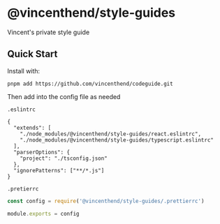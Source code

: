 # @vincenthend/style-guides
Vincent's private style guide

## Quick Start
Install with:
```
pnpm add https://github.com/vincenthend/codeguide.git
```

Then add into the config file as needed

`.eslintrc`
```
{
  "extends": [
    "./node_modules/@vincenthend/style-guides/react.eslintrc",
    "./node_modules/@vincenthend/style-guides/typescript.eslintrc"
  ],
  "parserOptions": {
    "project": "./tsconfig.json"
  },
  "ignorePatterns": ["**/*.js"]
}

```


`.pretierrc`

```js
const config = require('@vincenthend/style-guides/.prettierrc')

module.exports = config
```